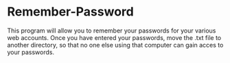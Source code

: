 # Remember-Password
This program will allow you to remember your passwords for your various web accounts. 
Once you have entered your passwords, move the .txt file to another directory, so that no one else 
using that computer can gain acces to your passwords.
